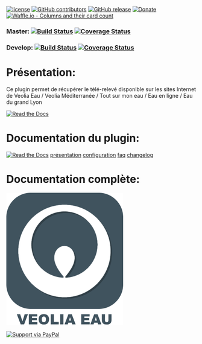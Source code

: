 [![license](https://img.shields.io/github/license/Jeedom-Plugins-Extra/plugin-veolia_eau.svg)](./LICENSE) [![GitHub contributors](https://img.shields.io/github/contributors/Jeedom-Plugins-Extra/plugin-veolia_eau.svg)](../../graphs/contributors) [![GitHub release](https://img.shields.io/github/release/Jeedom-Plugins-Extra/plugin-veolia_eau.svg)](../../releases) [![Donate](https://img.shields.io/badge/Donate-PayPal-green.svg)](https://www.paypal.me/rjullien) [![Waffle.io - Columns and their card count](https://badge.waffle.io/Jeedom-Plugins-Extra/plugin-veolia_eau.svg?columns=all)](https://waffle.io/Jeedom-Plugins-Extra/plugin-veolia_eau)

### Master: [![Build Status](https://travis-ci.org/Jeedom-Plugins-Extra/plugin-veolia_eau.svg?branch=master)](https://travis-ci.org/Jeedom-Plugins-Extra/plugin-veolia_eau)  [![Coverage Status](https://coveralls.io/repos/github/Jeedom-Plugins-Extra/plugin-veolia_eau/badge.svg?branch=master)](https://coveralls.io/github/Jeedom-Plugins-Extra/plugin-veolia_eau?branch=master)

### Develop: [![Build Status](https://travis-ci.org/Jeedom-Plugins-Extra/plugin-veolia_eau.svg?branch=develop)](https://travis-ci.org/Jeedom-Plugins-Extra/plugin-veolia_eau)  [![Coverage Status](https://coveralls.io/repos/github/Jeedom-Plugins-Extra/plugin-veolia_eau/badge.svg?branch=develop)](https://coveralls.io/github/Jeedom-Plugins-Extra/plugin-veolia_eau?branch=develop)

# Présentation:

Ce plugin permet de récupérer le télé-relevé disponible sur les sites Internet de Veolia Eau / Veolia Méditerranée / Tout sur mon eau / Eau en ligne / Eau du grand Lyon


[![Read the Docs](docs/images/veolia_eau-Screenshot1.png)](docs/images/veolia_eau-Screenshot1.png)

# Documentation du plugin:
[![Read the Docs](https://img.shields.io/readthedocs/pip.svg)](docs/fr_FR/presentation.md) 
[présentation](docs/fr_FR/presentation.md) [configuration](docs/fr_FR/configuration.md) [faq](docs/fr_FR/faq.md) [changelog](docs/fr_FR/changelog.md)



# Documentation complète:

[![Read the Docs](plugin_info/veolia_eau_icon.png)](https://jeedom-plugins-extra.github.io/plugin-veolia_eau)



[![Support via PayPal](https://cdn.rawgit.com/twolfson/paypal-github-button/1.0.0/dist/button.svg)](https://www.paypal.me/damien916)
